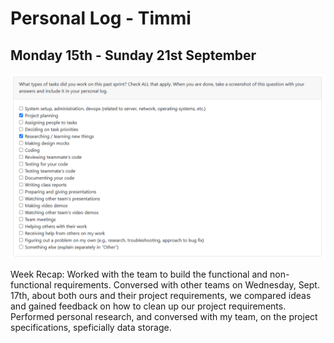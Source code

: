 # Personal Log - Timmi

## Monday 15th - Sunday 21st September

![Screenshot of this weeks peer eval](./screenshots/Timmi%20Sept15-21.PNG)

Week Recap: Worked with the team to build the functional and non-functional requirements. Conversed with other teams on Wednesday, Sept. 17th, about both ours and their project requirements, we compared ideas and gained feedback on how to clean up our project requirements. Performed personal research, and conversed with my team, on the project specifications, speficially data storage.